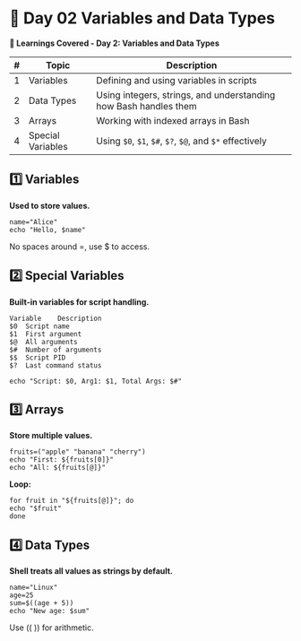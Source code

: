 # 📅 Day 02 Variables and Data Types

**📘 Learnings Covered - Day 2: Variables and Data Types**

| # |      Topic        |                        Description                               |
| - | ----------------- | ---------------------------------------------------------------- |
| 1 | Variables         | Defining and using variables in scripts                          |
| 2 | Data Types        | Using integers, strings, and understanding how Bash handles them |
| 3 | Arrays            | Working with indexed arrays in Bash                              |
| 4 | Special Variables | Using `$0`, `$1`, `$#`, `$?`, `$@`, and `$*` effectively         |


## 1️⃣ Variables

**Used to store values.**

    name="Alice"
    echo "Hello, $name"

No spaces around =, use $ to access.

## 2️⃣ Special Variables

**Built-in variables for script handling.**

    Variable	Description
    $0	Script name
    $1	First argument
    $@	All arguments
    $#	Number of arguments
    $$	Script PID
    $?	Last command status

    echo "Script: $0, Arg1: $1, Total Args: $#"

## 3️⃣ Arrays

**Store multiple values.**

    fruits=("apple" "banana" "cherry")
    echo "First: ${fruits[0]}"
    echo "All: ${fruits[@]}"

**Loop:**

    for fruit in "${fruits[@]}"; do
    echo "$fruit"
    done

## 4️⃣ Data Types

**Shell treats all values as strings by default.**

    name="Linux"
    age=25
    sum=$((age + 5))
    echo "New age: $sum"

Use (( )) for arithmetic.
